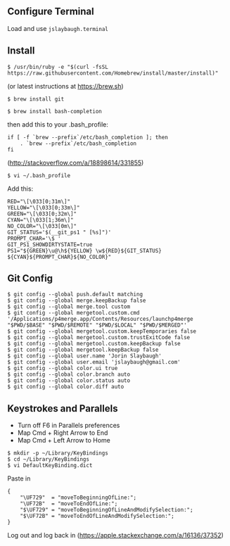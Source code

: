 ## Configure Terminal

Load and use `jslaybaugh.terminal`


## Install

```
$ /usr/bin/ruby -e "$(curl -fsSL https://raw.githubusercontent.com/Homebrew/install/master/install)"
```
(or latest instructions at https://brew.sh)

```
$ brew install git
```

```
$ brew install bash-completion
```
then add this to your .bash_profile:
```
if [ -f `brew --prefix`/etc/bash_completion ]; then
    . `brew --prefix`/etc/bash_completion
fi
```
(http://stackoverflow.com/a/18898614/331855)


```
$ vi ~/.bash_profile
```

Add this:
```
RED="\[\033[0;31m\]"
YELLOW="\[\033[0;33m\]"
GREEN="\[\033[0;32m\]"
CYAN="\[\033[1;36m\]"
NO_COLOR="\[\033[0m\]"
GIT_STATUS='$(__git_ps1 " [%s]")'
PROMPT_CHAR='\$ '
GIT_PS1_SHOWDIRTYSTATE=true
PS1="${GREEN}\u@\h${YELLOW} \w${RED}${GIT_STATUS} ${CYAN}${PROMPT_CHAR}${NO_COLOR}"
```

## Git Config

```
$ git config --global push.default matching
$ git config --global merge.keepBackup false
$ git config --global merge.tool custom
$ git config --global mergetool.custom.cmd '/Applications/p4merge.app/Contents/Resources/launchp4merge "$PWD/$BASE" "$PWD/$REMOTE" "$PWD/$LOCAL" "$PWD/$MERGED"'
$ git config --global mergetool.custom.keepTemporaries false
$ git config --global mergetool.custom.trustExitCode false
$ git config --global mergetool.custom.keepBackup false
$ git config --global mergetool.keepBackup false
$ git config --global user.name 'Jorin Slaybaugh'
$ git config --global user.email 'jslaybaugh@gmail.com'
$ git config --global color.ui true
$ git config --global color.branch auto
$ git config --global color.status auto
$ git config --global color.diff auto
```

## Keystrokes and Parallels

* Turn off F6 in Parallels preferences
* Map Cmd + Right Arrow to End
* Map Cmd + Left Arrow to Home

```
$ mkdir -p ~/Library/KeyBindings
$ cd ~/Library/KeyBindings
$ vi DefaultKeyBinding.dict
```
Paste in
```
{
    "\UF729"  = "moveToBeginningOfLine:";
    "\UF72B"  = "moveToEndOfLine:";
    "$\UF729" = "moveToBeginningOfLineAndModifySelection:";
    "$\UF72B" = "moveToEndOfLineAndModifySelection:";
}
```
Log out and log back in
(https://apple.stackexchange.com/a/16136/37352)
